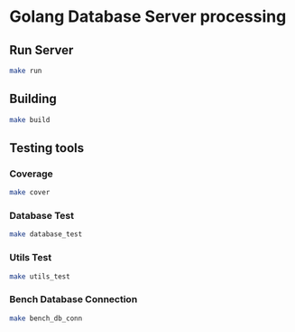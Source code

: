 # Golang Database Server processing

## Run Server
```bash
make run
```

## Building
```bash
make build
```

## Testing tools
### Coverage
```bash
make cover
```
### Database Test
```bash
make database_test
```
### Utils Test
```bash
make utils_test
```
### Bench Database Connection
```bash
make bench_db_conn
```
